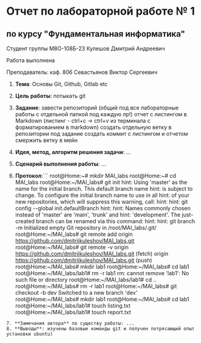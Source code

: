 # Отчет по лабораторной работе № 1
## по курсу "Фундаментальная информатика"

Студент группы М8О-108Б-23 Кулешов Дмитрий Андреевич

Работа выполнена

Преподаватель: каф. 806 Севастьянов Виктор Сергеевич

1. **Тема**: Основы Git, Github, Gitlab etc
2. **Цель работы**: потыкать git
3. **Задание**:
завести репозиторий (общий под все лабораторные работы с отдельной папкой под каждую лр!)
отчет с листингом в Markdown (листинг - ctrl+c -> ctrl+v из терминала с форматированием в markdown)
создать отдельную ветку в репозитории под задание
создать коммит с листингом и отчетом
смержить ветку в мейн

4. **Идея, метод, алгоритм решения задачи**: ...
5. **Сценарий выполнения работы**: ...
6. **Протокол**:```
root@Home:~# mkdir MAI_labs
root@Home:~# cd MAI_labs
root@Home:~/MAI_labs# git init
hint: Using 'master' as the name for the initial branch. This default branch name
hint: is subject to change. To configure the initial branch name to use in all
hint: of your new repositories, which will suppress this warning, call:
hint:
hint:   git config --global init.defaultBranch <name>
hint:
hint: Names commonly chosen instead of 'master' are 'main', 'trunk' and
hint: 'development'. The just-created branch can be renamed via this command:
hint:
hint:   git branch -m <name>
Initialized empty Git repository in /root/MAI_labs/.git/
root@Home:~/MAI_labs# git remote add origin https://github.com/dmitriikuleshov/MAI_labs.git
root@Home:~/MAI_labs# git remote -v
origin  https://github.com/dmitriikuleshov/MAI_labs.git (fetch)
origin  https://github.com/dmitriikuleshov/MAI_labs.git (push)
root@Home:~/MAI_labs# mkdir lab1
root@Home:~/MAI_labs# cd lab1
root@Home:~/MAI_labs/lab1# rm -r lab1
rm: cannot remove 'lab1': No such file or directory
root@Home:~/MAI_labs/lab1# cd ..
root@Home:~/MAI_labs# rm -r lab1
root@Home:~/MAI_labs# git checkout -b dev
Switched to a new branch 'dev'
root@Home:~/MAI_labs# mkdir lab1
root@Home:~/MAI_labs# cd lab1
root@Home:~/MAI_labs/lab1# touch listing.txt
root@Home:~/MAI_labs/lab1# touch report.txt
```
7. **Замечания автора** по существу работы: ...
8. **Выводы**: изучены базовые команды git и получен потрясающий опыт установки ubuntu)
